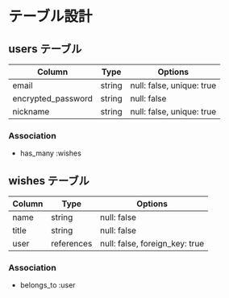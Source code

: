 # テーブル設計

## users テーブル
| Column                | Type       | Options                        |
| --------------------- | ---------- | ------------------------------ |
| email                 | string     | null: false, unique: true      |
| encrypted_password    | string     | null: false                    |
| nickname              | string     | null: false, unique: true      |

### Association

- has_many :wishes

## wishes テーブル
| Column                | Type       | Options                        |
| --------------------- | ---------- | ------------------------------ |
| name                  | string     | null: false                    |
| title                 | string     | null: false                    |
| user                  | references | null: false, foreign_key: true |

### Association

- belongs_to :user